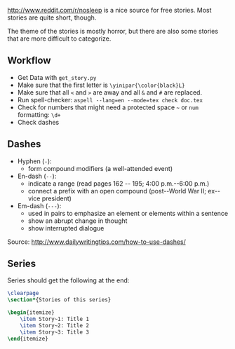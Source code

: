 http://www.reddit.com/r/nosleep is a nice source for free stories.
Most stories are quite short, though.

The theme of the stories is mostly horror, but there are also some stories
that are more difficult to categorize.

## Workflow
* Get Data with `get_story.py`
* Make sure that the first letter is `\yinipar{\color{black}L}`
* Make sure that all `<` and `>` are away and all `&` and `#` are replaced.
* Run spell-checker: `aspell --lang=en --mode=tex check doc.tex`
* Check for numbers that might need a protected space `~` or `num` formatting: `\d+`
* Check dashes

## Dashes

* Hyphen (`-`):
  * form compound modifiers (a well-attended event)
* En-dash (`--`): 
  * indicate a range (read pages 162 -- 195; 4:00 p.m.--6:00 p.m.)
  * connect a prefix with an open compound (post--World War II; ex--vice president)
* Em-dash (`---`): 
  * used in pairs to emphasize an element or elements within a sentence
  * show an abrupt change in thought
  * show interrupted dialogue

Source: http://www.dailywritingtips.com/how-to-use-dashes/

## Series

Series should get the following at the end:

```latex
\clearpage
\section*{Stories of this series}

\begin{itemize}
    \item Story~1: Title 1
    \item Story~2: Title 2
    \item Story~3: Title 3
\end{itemize}
```